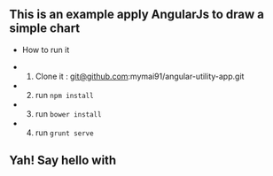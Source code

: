 ## This is an example apply AngularJs to draw a simple chart

* How to run it

* 1. Clone it : git@github.com:mymai91/angular-utility-app.git
* 2. run ``npm install``
* 3. run ``bower install``
* 4. run ``grunt serve``

## Yah! Say hello with 
